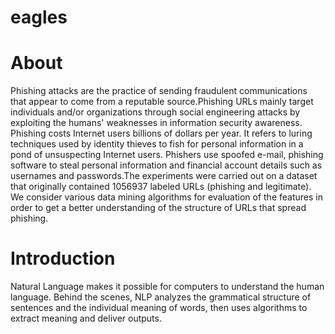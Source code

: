 # eagles
# About
Phishing attacks are the practice of sending fraudulent communications that appear to come from a reputable source.Phishing URLs mainly target individuals and/or organizations through social engineering attacks by exploiting the humans' weaknesses in information security awareness. Phishing costs Internet users billions of dollars per year. It refers to luring techniques used by identity thieves to fish for personal information in a pond of unsuspecting Internet users. Phishers use spoofed e-mail, phishing software to steal personal information and financial account details such as usernames and passwords.The experiments were carried out on a dataset that originally contained 1056937 labeled URLs (phishing and legitimate). We consider various data mining algorithms for evaluation of the features in order to get a better understanding of the structure of URLs that spread phishing. 
# Introduction
Natural Language makes it possible for computers to understand the human language. Behind the scenes, NLP analyzes the grammatical structure of sentences and the individual meaning of words, then uses algorithms to extract meaning and deliver outputs. 
